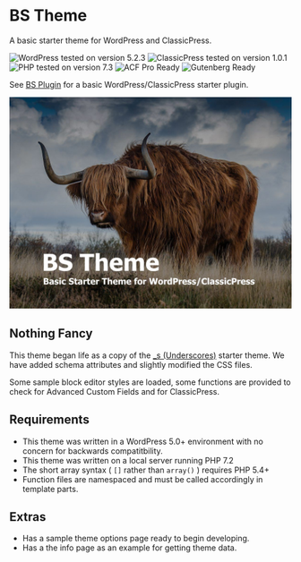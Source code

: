 # BS Theme

A basic starter theme for WordPress and ClassicPress.

![WordPress tested on version 5.2.3](https://img.shields.io/badge/WordPress-5.2.3-0073aa.svg?style=flat-square)
![ClassicPress tested on version 1.0.1](https://img.shields.io/badge/ClassicPress-1.0.1-03768e.svg?style=flat-square)
![PHP tested on version 7.3](https://img.shields.io/badge/PHP-tested%207.3-8892bf.svg?style=flat-square)
![ACF Pro Ready](https://img.shields.io/badge/ACF%20Pro-ready-00d3ae.svg?style=flat-square)
![Gutenberg Ready](https://img.shields.io/badge/Gutenberg-ready-00a0d2.svg?style=flat-square)

See [BS Plugin](https://github.com/ControlledChaos/bs-plugin) for a basic WordPress/ClassicPress starter plugin.

![BS Theme Screenshot](https://raw.githubusercontent.com/ControlledChaos/bs-theme/master/screenshot.jpg)

## Nothing Fancy

This theme began life as a copy of the [_s (Underscores)](https://underscores.me/) starter theme. We have added schema attributes and slightly modified the CSS files.

Some sample block editor styles are loaded, some functions are provided to check for Advanced Custom Fields and for ClassicPress.

## Requirements

* This theme was written in a WordPress 5.0+ environment with no concern for backwards compatitbility.
* This theme was written on a local server running PHP 7.2
* The short array syntax ( `[]` rather than `array()` ) requires PHP 5.4+
* Function files are namespaced and must be called accordingly in template parts.

## Extras

* Has a sample theme options page ready to begin developing.
* Has a the info page as an example for getting theme data.
